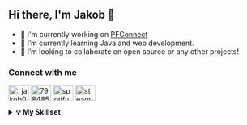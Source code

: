## Hi there, I'm Jakob 👋

- 👀 I'm currently working on [PFConnect](https://pfconnect.online/developers)
- 🌱 I’m currently learning Java and web development.
- 💞️ I’m looking to collaborate on open source or any other projects!

<h3 align="left">Connect with me</h3>
<p align="left">
<a href="https://instagram.com/_jakob09" target="blank"><img align="center" src="https://raw.githubusercontent.com/rahuldkjain/github-profile-readme-generator/master/src/images/icons/Social/instagram.svg" alt="_jakob09" height="30" width="40" /></a>
<a href="https://discord.gg/798485492621770792" target="blank"><img align="center" src="https://raw.githubusercontent.com/rahuldkjain/github-profile-readme-generator/master/src/images/icons/Social/discord.svg" alt="798485492621770792" height="30" width="40" /></a>
<a href="https://open.spotify.com/user/31pqvbbf3v2vaiictlvpz6dy4yye?si=d4059a18b49141f7" target="blank"><img align="center" src="https://raw.githubusercontent.com/rahuldkjain/github-profile-readme-generator/master/src/images/icons/Social/spotify.svg" alt="spotify" height="30" width="40" /></a>
<a href="https://steamcommunity.com/profiles/76561199061188081/" target="blank">
  <img align="center" src="https://cdn.simpleicons.org/steam/ffffff" alt="steam" height="30" width="40" />
</a>
</p>

<details>
  <summary><b>💡 My Skillset</b></summary>
  <br>

  <b>📝 "Languages"</b><br>
  <hr>
  <img src="https://img.shields.io/badge/Java-007396?style=for-the-badge&logo=java&logoColor=white"/>
  <img src="https://img.shields.io/badge/HTML5-E34F26?style=for-the-badge&logo=html5&logoColor=white"/>
  <img src="https://img.shields.io/badge/CSS3-1572B6?style=for-the-badge&logo=css3&logoColor=white"/>
  <img src="https://img.shields.io/badge/JavaScript-F7DF1E?style=for-the-badge&logo=javascript&logoColor=black"/>
  <img src="https://img.shields.io/badge/TypeScript-3178C6?style=for-the-badge&logo=typescript&logoColor=white"/>
  <br><br>

  <b>🛠️ Frameworks / Libraries</b><br>
  <hr>
  <img src="https://img.shields.io/badge/React-20232a?style=for-the-badge&logo=react&logoColor=61dafb"/>
  <img src="https://img.shields.io/badge/TailwindCSS-06B6D4?style=for-the-badge&logo=tailwindcss&logoColor=white"/>
  <img src="https://img.shields.io/badge/discord.js-5865F2?style=for-the-badge&logo=discord&logoColor=white"/>
  <!-- Add additional frameworks/libraries as needed -->
  <br><br>

  <b>🔧 Tools</b><br>
  <hr>
  <img src="https://img.shields.io/badge/Git-F05032?style=for-the-badge&logo=git&logoColor=white"/>
  <img src="https://img.shields.io/badge/GitHub-181717?style=for-the-badge&logo=github&logoColor=white"/>
  <img src="https://img.shields.io/badge/Trello-0052CC?style=for-the-badge&logo=trello&logoColor=white"/>
  <img src="https://img.shields.io/badge/Node.js-339933?style=for-the-badge&logo=nodedotjs&logoColor=white"/>
  <img src="https://img.shields.io/badge/MongoDB-47A248?style=for-the-badge&logo=mongodb&logoColor=white"/>
  <br>
</details>

